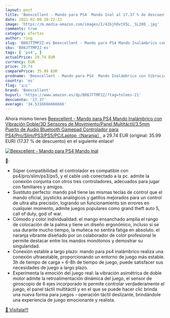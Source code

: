 ```yaml
---
layout: post
title: 'Beexcellent - Mando para PS4  Mando Inal al 17.37 % de descuento'
date: 2021-02-08 20:22:13
image: 'https://m.media-amazon.com/images/I/41bjhOvtX5L._SL200_.jpg'
comments: true
category: ofertas
author: ring
slug: 'B08JTTMP2Z-es Beexcellent - Mando para PS4 Mando Inalámbrico con...'
sku: 'B08JTTMP2Z-es'
tags: [ 'ps4', ]
actualPrice: 29.74 EUR
currency: EUR
price: 29.74
comparePrice: 35.99 EUR
prodname: 'Beexcellent - Mando para PS4  Mando Inalámbrico con Vibración Doble/3D Sensores de Movimiento/Panel Multitáctil/3.5mm Puerto de Audio  Bluetooth Gamepad Controlador para PS4/Pro/Slim/PS3/PS5/PC/Laptop（Naranja）'
country: 'es'
flag: '🇪🇸'
brand: 'Beexcellent'
buyurl: 'https://www.amazon.es/dp/B08JTTMP2Z/?tag=tolees-21'
descuento: '17.37'
average: '34.5316666666666'
---
```


Ahora mismo tienes [Beexcellent - Mando para PS4  Mando Inalámbrico con Vibración Doble/3D Sensores de Movimiento/Panel Multitáctil/3.5mm Puerto de Audio  Bluetooth Gamepad Controlador para PS4/Pro/Slim/PS3/PS5/PC/Laptop（Naranja）](https://www.amazon.es/dp/B08JTTMP2Z/?tag=tolees-21) a 29.74 EUR (original: 35.99 EUR) (17.37 %  de descuento) en el siguiente enlace!

[![Beexcellent - Mando para PS4  Mando Inal](https://m.media-amazon.com/images/I/41bjhOvtX5L._SL200_.jpg)](https://www.amazon.es/dp/B08JTTMP2Z/?tag=tolees-21)

🔎:

- Súper compatibilidad: el controlador es compatible con ps4/pro/slim/ps3/ps5, y el cable usb conectado a la pc. admite la conexión conjunta con otros tres controladores, adecuados para jugar con familiares y amigos.
- Sustituto perfecto: mando ps4 tiene las mismas teclas de control que el mando oficial, joysticks analógicos y gatillos mejorados para un control de ultra alta precisión, logrando un funcionamiento sin errores en cualquier momento, admite juegos populares como grand theft auto 5, call of duty, god of war.
- Cómodo y color individualidad: el mango ensanchado amplía el rango de colocación de la palma y tiene un diseño ergonómico, incluso si se usa durante mucho tiempo, la muñeca no sentirá fatiga en absoluto. el naranja vibrante diseñado por un colaborador de color profesional le permite destacar entre los mandos monótonos y demostrar su singularidad.
- Conexión estable a largo plazo: mando para ps4 inalámbrico realiza una conexión ultraestable, proporcionando un entorno de juego más estable. 3h de tiempo de carga = 6-8h de tiempo de juego, puede satisfacer sus necesidades de juego a largo plazo.
- Experimenta la emoción del juego real: la vibración asimétrica de doble motor admite la retroalimentación dinámica del juego, el sensor de giroscopio de 6 ejes incorporado le permite controlar verdaderamente el juego, el panel táctil multitáctil y en el que se puede hacer clic brinda una nueva forma para juegos - operación táctil deslizante, brindándole una experiencia de juego emocionante y realista.

[🛒 Visítala!!!](https://www.amazon.es/dp/B08JTTMP2Z/?tag=tolees-21)
